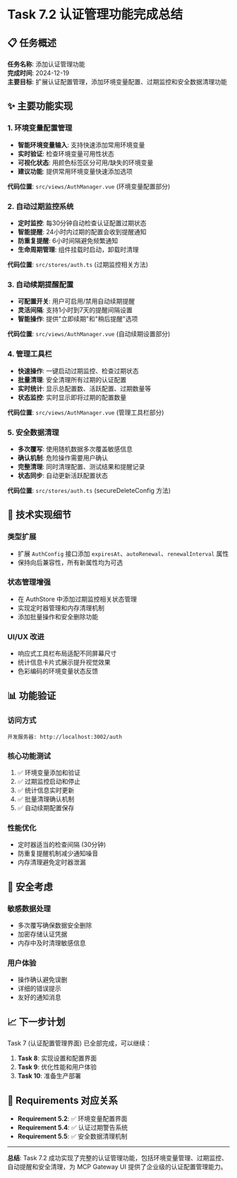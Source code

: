# Task 7.2 认证管理功能完成总结

## 📋 任务概述
**任务名称**: 添加认证管理功能  
**完成时间**: 2024-12-19  
**主要目标**: 扩展认证配置管理，添加环境变量配置、过期监控和安全数据清理功能

## ✨ 主要功能实现

### 1. 环境变量配置管理
- **智能环境变量输入**: 支持快速添加常用环境变量
- **实时验证**: 检查环境变量可用性状态
- **可视化状态**: 用颜色标签区分可用/缺失的环境变量
- **建议功能**: 提供常用环境变量快速添加选项

**代码位置**: `src/views/AuthManager.vue` (环境变量配置部分)

### 2. 自动过期监控系统
- **定时监控**: 每30分钟自动检查认证配置过期状态
- **智能提醒**: 24小时内过期的配置会收到提醒通知
- **防重复提醒**: 6小时间隔避免频繁通知
- **生命周期管理**: 组件挂载时启动，卸载时清理

**代码位置**: `src/stores/auth.ts` (过期监控相关方法)

### 3. 自动续期提醒配置
- **可配置开关**: 用户可启用/禁用自动续期提醒
- **灵活间隔**: 支持1小时到7天的提醒间隔设置
- **智能操作**: 提供"立即续期"和"稍后提醒"选项

**代码位置**: `src/views/AuthManager.vue` (自动续期设置部分)

### 4. 管理工具栏
- **快速操作**: 一键启动过期监控、检查过期状态
- **批量清理**: 安全清理所有过期的认证配置
- **实时统计**: 显示总配置数、活跃配置、过期数量等
- **状态监控**: 实时显示即将过期的配置数量

**代码位置**: `src/views/AuthManager.vue` (管理工具栏部分)

### 5. 安全数据清理
- **多次覆写**: 使用随机数据多次覆盖敏感信息
- **确认机制**: 危险操作需要用户确认
- **完整清理**: 同时清理配置、测试结果和提醒记录
- **状态同步**: 自动更新活跃配置状态

**代码位置**: `src/stores/auth.ts` (secureDeleteConfig 方法)

## 🔧 技术实现细节

### 类型扩展
- 扩展 `AuthConfig` 接口添加 `expiresAt`、`autoRenewal`、`renewalInterval` 属性
- 保持向后兼容性，所有新属性均为可选

### 状态管理增强
- 在 AuthStore 中添加过期监控相关状态管理
- 实现定时器管理和内存清理机制
- 添加批量操作和安全删除功能

### UI/UX 改进
- 响应式工具栏布局适配不同屏幕尺寸
- 统计信息卡片式展示提升视觉效果
- 色彩编码的环境变量状态反馈

## 📊 功能验证

### 访问方式
```
开发服务器: http://localhost:3002/auth
```

### 核心功能测试
1. ✅ 环境变量添加和验证
2. ✅ 过期监控启动和停止
3. ✅ 统计信息实时更新
4. ✅ 批量清理确认机制
5. ✅ 自动续期配置保存

### 性能优化
- 定时器适当的检查间隔 (30分钟)
- 防重复提醒机制减少通知噪音
- 内存清理避免定时器泄漏

## 🔐 安全考虑

### 敏感数据处理
- 多次覆写确保数据安全删除
- 加密存储认证凭据
- 内存中及时清理敏感信息

### 用户体验
- 操作确认避免误删
- 详细的错误提示
- 友好的通知消息

## 📈 下一步计划

Task 7 (认证配置管理界面) 已全部完成，可以继续：

1. **Task 8**: 实现设置和配置界面
2. **Task 9**: 优化性能和用户体验
3. **Task 10**: 准备生产部署

## 🎯 Requirements 对应关系

- **Requirement 5.2**: ✅ 环境变量配置界面
- **Requirement 5.4**: ✅ 认证过期警告系统  
- **Requirement 5.5**: ✅ 安全数据清理机制

---

**总结**: Task 7.2 成功实现了完整的认证管理功能，包括环境变量管理、过期监控、自动提醒和安全清理，为 MCP Gateway UI 提供了企业级的认证配置管理能力。
